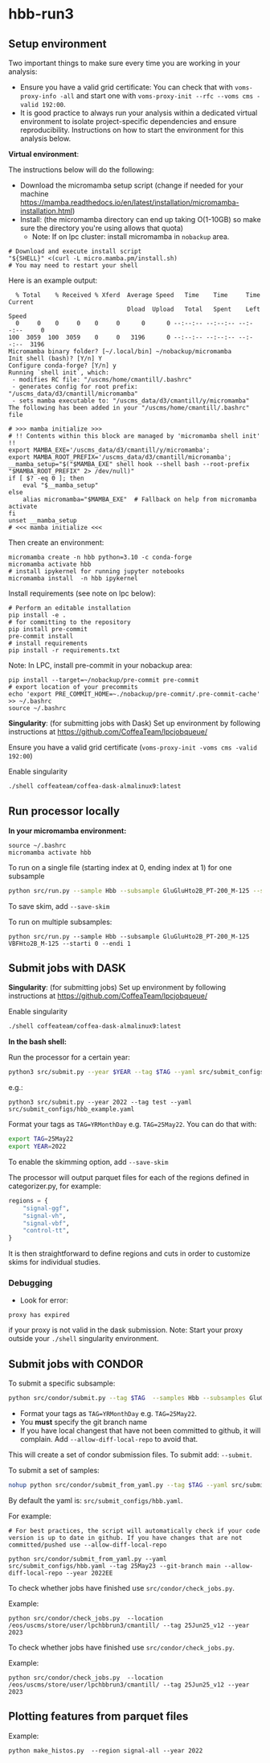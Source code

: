 # hbb-run3

## Setup environment
Two important things to make sure every time you are working in your analysis:
- Ensure you have a valid grid certificate:
     You can check that with `voms-proxy-info -all` and start one with `voms-proxy-init --rfc --voms cms -valid 192:00`.
- It is good practice to always run your analysis within a dedicated virtual environment to isolate project-specific dependencies and ensure reproducibility. Instructions on how to start the environment for this analysis below.


**Virtual environment**:

The instructions below will do the following:

- Download the micromamba setup script (change if needed for your machine https://mamba.readthedocs.io/en/latest/installation/micromamba-installation.html)
- Install: (the micromamba directory can end up taking O(1-10GB) so make sure the directory you're using allows that quota)
    - Note: If on lpc cluster: install micromamba in `nobackup` area.

```
# Download and execute install script
"${SHELL}" <(curl -L micro.mamba.pm/install.sh)
# You may need to restart your shell
```

Here is an example output:
```
  % Total    % Received % Xferd  Average Speed   Time    Time     Time  Current
                                 Dload  Upload   Total   Spent    Left  Speed
  0     0    0     0    0     0      0      0 --:--:-- --:--:-- --:--:--     0
100  3059  100  3059    0     0   3196      0 --:--:-- --:--:-- --:--:--  3196
Micromamba binary folder? [~/.local/bin] ~/nobackup/micromamba
Init shell (bash)? [Y/n] Y
Configure conda-forge? [Y/n] y
Running `shell init`, which:
 - modifies RC file: "/uscms/home/cmantill/.bashrc"
 - generates config for root prefix: "/uscms_data/d3/cmantill/micromamba"
 - sets mamba executable to: "/uscms_data/d3/cmantill/y/micromamba"
The following has been added in your "/uscms/home/cmantill/.bashrc" file

# >>> mamba initialize >>>
# !! Contents within this block are managed by 'micromamba shell init' !!
export MAMBA_EXE='/uscms_data/d3/cmantill/y/micromamba';
export MAMBA_ROOT_PREFIX='/uscms_data/d3/cmantill/micromamba';
__mamba_setup="$("$MAMBA_EXE" shell hook --shell bash --root-prefix "$MAMBA_ROOT_PREFIX" 2> /dev/null)"
if [ $? -eq 0 ]; then
    eval "$__mamba_setup"
else
    alias micromamba="$MAMBA_EXE"  # Fallback on help from micromamba activate
fi
unset __mamba_setup
# <<< mamba initialize <<<
```

Then create an environment:
```
micromamba create -n hbb python=3.10 -c conda-forge
micromamba activate hbb
# install ipykernel for running jupyter notebooks
micromamba install  -n hbb ipykernel
```

Install requirements (see note on lpc below):
```
# Perform an editable installation
pip install -e .
# for committing to the repository
pip install pre-commit
pre-commit install
# install requirements
pip install -r requirements.txt
```

Note:
In LPC, install pre-commit in your nobackup area:
```
pip install --target=~/nobackup/pre-commit pre-commit
# export location of your precommits
echo 'export PRE_COMMIT_HOME=~./nobackup/pre-commit/.pre-commit-cache' >> ~/.bashrc
source ~/.bashrc
```

**Singularity**: (for submitting jobs with Dask)
Set up environment by following instructions at https://github.com/CoffeaTeam/lpcjobqueue/

Ensure you have a valid grid certificate (`voms-proxy-init -voms cms -valid 192:00`)

Enable singularity
```bash
./shell coffeateam/coffea-dask-almalinux9:latest
```



## Run processor locally

**In your micromamba environment:**
```
source ~/.bashrc
micromamba activate hbb
```

To run on a single file (starting index at 0, ending index at 1) for one subsample
```bash
python src/run.py --sample Hbb --subsample GluGluHto2B_PT-200_M-125 --starti 0 --endi 1
```
To save skim, add `--save-skim`

To run on multiple subsamples:
```
python src/run.py --sample Hbb --subsample GluGluHto2B_PT-200_M-125  VBFHto2B_M-125 --starti 0 --endi 1
```

## Submit jobs with DASK

**Singularity**: (for submitting jobs)
Set up environment by following instructions at https://github.com/CoffeaTeam/lpcjobqueue/

Enable singularity
```bash
./shell coffeateam/coffea-dask-almalinux9:latest
```

**In the bash shell:**

Run the processor for a certain year:
```bash
python3 src/submit.py --year $YEAR --tag $TAG --yaml src/submit_configs/hbb_example.yaml
```
e.g.:
```
python3 src/submit.py --year 2022 --tag test --yaml src/submit_configs/hbb_example.yaml
```


Format your tags as `TAG=YRMonthDay` e.g. `TAG=25May22`. You can do that with:
```bash
export TAG=25May22
export YEAR=2022
```

To enable the skimming option, add `--save-skim`

The processor will output parquet files for each of the regions defined in categorizer.py, for example:

```python
regions = {
    "signal-ggf",
    "signal-vh",
    "signal-vbf",
    "control-tt",
}
```
It is then straightforward to define regions and cuts in order to customize skims for individual studies.

### Debugging

- Look for error:
```
proxy has expired
```
if your proxy is not valid in the dask submission.
Note: Start your proxy outside your `./shell` singularity environment.


## Submit jobs with CONDOR

To submit a specific subsample:
```bash
python src/condor/submit.py --tag $TAG  --samples Hbb --subsamples GluGluHto2B_PT-200_M-125 --git-branch main  --allow-diff-local-repo --submit
```
- Format your tags as `TAG=YRMonthDay` e.g. `TAG=25May22`.
- You **must** specify the git branch name
- If you have local changest that have not been committed to github, it will complain. Add `--allow-diff-local-repo` to avoid that.

This will create a set of condor submission files. To submit add: `--submit`.

To submit a set of samples:
```bash
nohup python src/condor/submit_from_yaml.py --tag $TAG --yaml src/submit_configs/${YAML}.yaml --year $YEAR --git-branch main --nano-version v12 --submit &> tmp/submitout.txt &
```

By default the yaml is: `src/submit_configs/hbb.yaml`.

For example:
```
# For best practices, the script will automatically check if your code version is up to date in github. If you have changes that are not committed/pushed use --allow-diff-local-repo

python src/condor/submit_from_yaml.py --yaml src/submit_configs/hbb.yaml --tag 25May23 --git-branch main --allow-diff-local-repo --year 2022EE
```

To check whether jobs have finished use `src/condor/check_jobs.py`.

Example:
```
python src/condor/check_jobs.py  --location /eos/uscms/store/user/lpchbbrun3/cmantill/ --tag 25Jun25_v12 --year 2023
```

To check whether jobs have finished use `src/condor/check_jobs.py`.

Example:
```
python src/condor/check_jobs.py  --location /eos/uscms/store/user/lpchbbrun3/cmantill/ --tag 25Jun25_v12 --year 2023
```
## Plotting features from parquet files

Example:
```
python make_histos.py  --region signal-all --year 2022
```
